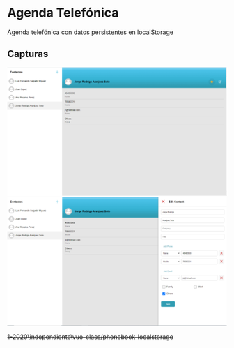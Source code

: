 # Agenda Telefónica

Agenda telefónica con datos persistentes en localStorage

## Capturas

![captura - 1](images/captura-1.png)
![captura - 2](images/captura-2.png)

~~1-2020\independiente\vue-class/phonebook-localstorage~~
